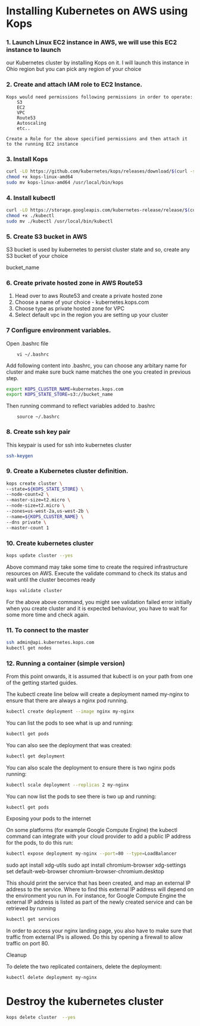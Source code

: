 # Installing Kubernetes on AWS using Kops

### 1. Launch Linux EC2 instance in AWS, we will use this EC2 instance to launch
 our Kubernetes cluster by installing Kops on it. I will launch this instance in 
  Ohio region but you can pick any region of your choice
 
### 2. Create and attach IAM role to EC2 Instance.
	Kops would need permissions following permissions in order to operate:
		S3
		EC2
		VPC
		Route53
		Autoscaling
		etc..
		
	Create a Role for the above specified permissions and then attach it to the running EC2 instance

### 3. Install Kops
```sh
curl -LO https://github.com/kubernetes/kops/releases/download/$(curl -s https://api.github.com/repos/kubernetes/kops/releases/latest | grep tag_name | cut -d '"' -f 4)/kops-linux-amd64
chmod +x kops-linux-amd64
sudo mv kops-linux-amd64 /usr/local/bin/kops
```

### 4. Install kubectl
```sh
curl -LO https://storage.googleapis.com/kubernetes-release/release/$(curl -s https://storage.googleapis.com/kubernetes-release/release/stable.txt)/bin/linux/amd64/kubectl
chmod +x ./kubectl
sudo mv ./kubectl /usr/local/bin/kubectl
```
### 5. Create S3 bucket in AWS
S3 bucket is used by kubernetes to persist cluster state and so, create any S3 bucket of your choice

bucket_name

### 6. Create private hosted zone in AWS Route53
 1. Head over to aws Route53 and create a private hosted zone
 2. Choose a name of your choice - kubernetes.kops.com
 3. Choose type as private hosted zone for VPC
 4. Select default vpc in the region you are setting up your cluster

 
### 7 Configure environment variables.
Open .bashrc file 
```
	vi ~/.bashrc
```
Add following content into .bashrc, you can choose any arbitary name for cluster and make sure buck name matches the one you created in previous step.

```sh
export KOPS_CLUSTER_NAME=kubernetes.kops.com
export KOPS_STATE_STORE=s3://bucket_name
```
Then running command to reflect variables added to .bashrc
```
	source ~/.bashrc
```
### 8. Create ssh key pair
This keypair is used for ssh into kubernetes cluster

```sh
ssh-keygen
```

### 9. Create a Kubernetes cluster definition.
```sh
kops create cluster \
--state=${KOPS_STATE_STORE} \
--node-count=2 \
--master-size=t2.micro \
--node-size=t2.micro \
--zones=us-west-2a,us-west-2b \
--name=${KOPS_CLUSTER_NAME} \
--dns private \
--master-count 1
```

### 10. Create kubernetes cluster

```sh
kops update cluster --yes
```
Above command may take some time to create the required infrastructure resources on AWS. Execute the validate command to check its status and wait until the cluster becomes ready

```sh
kops validate cluster
```
For the above above command, you might see validation failed error initially when you create cluster and it is expected behaviour, you have to wait for some more time and check again.

### 11. To connect to the master
```sh
ssh admin@api.kubernetes.kops.com
kubectl get nodes
```

### 12. Running a container (simple version)
From this point onwards, it is assumed that kubectl is on your path from one of the getting started guides.

The kubectl create line below will create a deployment named my-nginx to ensure that there are always a nginx pod running.

```sh
kubectl create deployment --image nginx my-nginx	
```

You can list the pods to see what is up and running:

```sh
kubectl get pods
```

You can also see the deployment that was created:
```sh
kubectl get deployment
```

You can also scale the deployment to ensure there is two nginx pods running:
```sh
kubectl scale deployment --replicas 2 my-nginx
```

You can now list the pods to see there is two up and running:

```sh
kubectl get pods
```

Exposing your pods to the internet

On some platforms (for example Google Compute Engine) the kubectl command can integrate with your cloud provider to add a public IP address for the pods, to do this run:

```sh
kubectl expose deployment my-nginx --port=80 --type=LoadBalancer
```

sudo apt install xdg-utils
sudo apt install chromium-browser
xdg-settings set default-web-browser chromium-browser-chromium.desktop

This should print the service that has been created, and map an external IP address to the service. Where to find this external IP address will depend on the environment you run in. For instance, for Google Compute Engine the external IP address is listed as part of the newly created service and can be retrieved by running

```sh
kubectl get services
```

In order to access your nginx landing page, you also have to make sure that traffic from external IPs is allowed. Do this by opening a firewall to allow traffic on port 80.

Cleanup

To delete the two replicated containers, delete the deployment:

```sh
kubectl delete deployment my-nginx
```

# Destroy the kubernetes cluster
```sh
kops delete cluster  --yes
```
